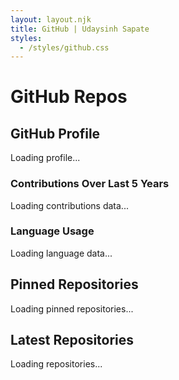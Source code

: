 ```yaml
---
layout: layout.njk
title: GitHub | Udaysinh Sapate
styles:
  - /styles/github.css
---
```

# GitHub Repos

## GitHub Profile

<div class="profile-card">
  <div id="profile-container">
    <div class="loading-spinner">Loading profile...</div>
  </div>
</div>

<div class="graphs">
  <div class="graph-container">
    <h3>Contributions Over Last 5 Years</h3>
    <canvas id="contributionsChart"></canvas>
    <div class="loading-spinner">Loading contributions data...</div>
  </div>
  <div class="graph-container language-container">
    <h3>Language Usage</h3>
    <canvas id="languagePieChart"></canvas>
    <div class="loading-spinner">Loading language data...</div>
  </div>
</div>

## Pinned Repositories

<div class="timeline pinned" id="pinned-repos-container">
  <div class="loading-spinner">Loading pinned repositories...</div>
</div>

## Latest Repositories

<div class="timeline latest" id="latest-repos-container">
  <div class="loading-spinner">Loading repositories...</div>
</div>

<!-- Add Loader -->
<div class="loader" id="loader" style="display: none;">Loading more repositories...</div>

<!-- Add space before footer -->
<div class="footer-spacer"></div>

<script>
  let repoData = [];
  let currentIndex = 0;
  const reposPerLoad = 6;

  // Fetch GitHub Profile
  async function fetchGithubProfile() {
    try {
      const response = await fetch('/.netlify/functions/github-profile');
      if (!response.ok) throw new Error('Failed to fetch profile');
      
      const data = await response.json();
      renderProfile(data);
    } catch (error) {
      console.error('Error fetching profile:', error);
      document.getElementById('profile-container').innerHTML = 
        '<div class="error-message">Failed to load GitHub profile. Please try again later.</div>';
    }
  }

  // Render GitHub Profile
  function renderProfile(data) {
    const profile = data.profile;
    // Target the existing .profile-card element directly instead of a separate container
    const profileCard = document.querySelector('.profile-card');
    
    profileCard.innerHTML = `
        <img src="${profile.avatar_url}" alt="${profile.name}'s avatar" class="profile-picture"/>
        <div class="profile-info">
          <h2>
            ${profile.name}
            <a href="https://github.com/${profile.login}" target="_blank" class="github-link" aria-label="Visit GitHub Profile">
              <svg xmlns="http://www.w3.org/2000/svg" width="24" height="24" fill="currentColor" class="github-icon" viewBox="0 0 24 24">
                <path d="M12,0.296C5.373,0.296,0,5.668,0,12.3c0,5.303,3.438,9.8,8.205,11.387c0.6,0.111,0.82-0.261,0.82-0.577c0-0.285-0.01-1.04-0.016-2.04c-3.338,0.725-4.042-1.61-4.042-1.61C4.422,18.07,3.633,17.7,3.633,17.7c-1.087-0.744,0.083-0.729,0.083-0.729c1.205,0.084,1.84,1.234,1.84,1.234c1.07,1.836,2.809,1.305,3.495,0.997c0.108-0.775,0.418-1.305,0.76-1.605c-2.665-0.3-5.466-1.334-5.466-5.93c0-1.31,0.469-2.38,1.235-3.22c-0.124-0.303-0.535-1.523,0.117-3.176c0,0,1.008-0.322,3.3,1.23c0.96-0.267,1.98-0.4,3-0.405c1.02,0.005,2.04,0.138,3,0.405c2.28-1.552,3.285-1.23,3.285-1.23c0.653,1.653,0.242,2.873,0.118,3.176c0.77,0.84,1.233,1.91,1.233,3.22c0,4.61-2.807,5.625-5.479,5.92c0.43,0.372,0.823,1.102,0.823,2.222c0,1.606-0.014,2.896-0.014,3.286c0,0.315,0.216,0.694,0.826,0.576C20.565,21.1,24,16.596,24,12.3C24,5.668,18.627,0.296,12,0.296z"/>
              </svg>
            </a>
          </h2>
          <p>${profile.bio || ''}</p>
          <p>Followers: ${profile.followers}</p>
          <p>Following: ${profile.following}</p>
          <p>Total Commits: ${data.totalCommits}</p>
        </div>
    `;
  }

  // Fetch Pinned Repos
  async function fetchPinnedRepos() {
    try {
      const response = await fetch('/.netlify/functions/github-pinned-repos');
      if (!response.ok) throw new Error('Failed to fetch pinned repos');
      
      const data = await response.json();
      renderPinnedRepos(data);
    } catch (error) {
      console.error('Error fetching pinned repos:', error);
      document.getElementById('pinned-repos-container').innerHTML = 
        '<div class="error-message">Failed to load pinned repositories. Please try again later.</div>';
    }
  }

  // Render Pinned Repos
  function renderPinnedRepos(repos) {
    const container = document.getElementById('pinned-repos-container');
    container.innerHTML = '';
    
    repos.forEach(repo => {
      const repoItem = document.createElement('div');
      repoItem.classList.add('timeline-item');
      
      repoItem.innerHTML = `
        <span class="timeline-date">Created: ${new Date(repo.created_at).toISOString().split('T')[0]}</span>
        <h3><a href="${repo.html_url}" target="_blank">${repo.name}</a></h3>
        <p>${repo.description || 'No description available.'}</p>
        <p class="star">${repo.stargazers_count}</p>
        <p class="fork">${repo.forks_count}</p>
        ${repo.pushed_at ? `<p class="active">Last Active: ${new Date(repo.pushed_at).toISOString().split('T')[0]}</p>` : ''}
      `;
      
      container.appendChild(repoItem);
    });
  }

  // Fetch Latest Repos
  async function fetchLatestRepos() {
    try {
      const response = await fetch('/.netlify/functions/github-latest-repos');
      if (!response.ok) throw new Error('Failed to fetch repos');
      
      repoData = await response.json();
      document.getElementById('latest-repos-container').innerHTML = '';
      loadRepos();
    } catch (error) {
      console.error('Error fetching latest repos:', error);
      document.getElementById('latest-repos-container').innerHTML = 
        '<div class="error-message">Failed to load repositories. Please try again later.</div>';
    }
  }

  // Load repos in batches
  function loadRepos() {
    const reposToLoad = repoData.slice(currentIndex, currentIndex + reposPerLoad);
    reposToLoad.forEach((repo, index) => {
      setTimeout(() => {
        const repoItem = document.createElement('div');
        repoItem.classList.add('timeline-item', 'fade-in'); 
    
        repoItem.innerHTML = `
          <span class="timeline-date">Created: ${new Date(repo.created_at).toISOString().split('T')[0]}</span>
          <h3><a href="${repo.html_url}" target="_blank">${repo.name}</a></h3>
          <p>${repo.description || 'No description available.'}</p>
          <p class="star">${repo.stargazers_count}</p>
          <p class="fork">${repo.forks_count}</p>
          ${repo.pushed_at ? `<p class="active">Last Active: ${new Date(repo.pushed_at).toISOString().split('T')[0]}</p>` : ''}
        `;
    
        document.getElementById('latest-repos-container').appendChild(repoItem);
      }, index * 100);
    });
    
    currentIndex += reposPerLoad;
  
    if (currentIndex >= repoData.length) {
      document.getElementById('loader').style.display = 'none';
      window.removeEventListener('scroll', handleScroll);
    } else {
      document.getElementById('loader').style.display = 'block';
    }
  }

  function handleScroll() {
    if (window.innerHeight + window.scrollY >= document.body.offsetHeight - 500) {
      if (currentIndex < repoData.length) {
        loadRepos();
      }
    }
  }

  // Fetch contributions data and render chart
  async function fetchContributionsData() {
    try {
      const response = await fetch('/.netlify/functions/github-contributions');
      if (!response.ok) throw new Error('Failed to fetch contributions');
      
      const contributionsData = await response.json();
      document.querySelector('.graph-container .loading-spinner').style.display = 'none';
      renderContributionsChart(contributionsData);
    } catch (error) {
      console.error('Error fetching contributions:', error);
      document.querySelector('.graph-container').innerHTML += 
        '<div class="error-message">Failed to load contributions data. Please try again later.</div>';
    }
  }

  // Render contributions chart
  function renderContributionsChart(contributionsData) {
    const ctxContributions = document.getElementById('contributionsChart').getContext('2d');
    const contributionsChart = new Chart(ctxContributions, {
      type: 'bar',
      data: {
        labels: contributionsData.labels,
        datasets: [{
          label: 'Commits',
          data: contributionsData.data,
          backgroundColor: 'rgba(54, 162, 235, 0.5)',
          borderColor: 'rgba(54, 162, 235, 1)',
          borderWidth: 1
        }]
      },
      options: {
        responsive: true,
        maintainAspectRatio: true,
        devicePixelRatio: 2,
        scales: {
          x: { 
            display: true, 
            title: { display: true, text: 'Year' } 
          },
          y: { 
            display: true,
            title: { display: true, text: 'Number of Commits' },
            beginAtZero: true
          }
        },
        plugins: {
          legend: {
            display: true,
            position: 'top'
          },
          tooltip: {
            enabled: true
          }
        }
      }
    });
  }

  // Fetch language stats and render chart
  async function fetchLanguageStats() {
    try {
      const response = await fetch('/.netlify/functions/github-language-stats');
      if (!response.ok) throw new Error('Failed to fetch language stats');
      
      const languageData = await response.json();
      document.querySelectorAll('.language-container .loading-spinner')[0].style.display = 'none';
      renderLanguagePieChart(languageData);
    } catch (error) {
      console.error('Error fetching language stats:', error);
      document.querySelector('.language-container').innerHTML += 
        '<div class="error-message">Failed to load language data. Please try again later.</div>';
    }
  }

  // Render language pie chart
  function renderLanguagePieChart(languageData) {
    // Calculate total bytes
    const totalBytes = Object.values(languageData).reduce((a, b) => a + b, 0);
    
    // Calculate percentage for each language
    const languagePercentages = Object.fromEntries(
      Object.entries(languageData).map(([lang, bytes]) => [lang, ((bytes / totalBytes) * 100).toFixed(2)])
    );

    function getThemeTextColor() {
      return getComputedStyle(document.body).getPropertyValue('--text-color');
    }

    const ctxLanguages = document.getElementById('languagePieChart').getContext('2d');
    const languagePieChart = new Chart(ctxLanguages, {
      type: 'pie',
      data: {
        labels: Object.keys(languagePercentages),
        datasets: [{
          data: Object.values(languagePercentages),
          backgroundColor: [
            '#FF6384', '#36A2EB', '#FFCE56', '#4BC0C0',
            '#9966FF', '#FF9F40', '#E7E9ED', '#76A346'
          ],
        }]
      },
      options: {
        responsive: true,
        maintainAspectRatio: true,
        plugins: {
          legend: {
            position: 'bottom',
            labels: {
              boxWidth: 16,
              font: {
                size: 11
              },
              color: getThemeTextColor()
            }
          },
          tooltip: {
            callbacks: {
              label: function(context) {
                const label = context.label || '';
                const value = context.parsed || 0;
                return `${label}: ${value}%`;
              }
            }
          }
        }
      }
    });
  }

  // Initialize
  document.addEventListener('DOMContentLoaded', () => {
    fetchGithubProfile();
    fetchPinnedRepos();
    fetchLatestRepos();
    fetchContributionsData();
    fetchLanguageStats();
    
    window.addEventListener('scroll', handleScroll);
  });
</script>
